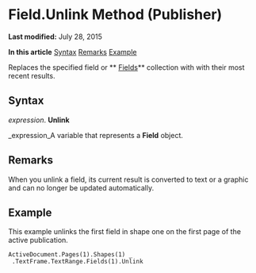
# Field.Unlink Method (Publisher)

 **Last modified:** July 28, 2015

 **In this article**
 [Syntax](#sectionSection0)
 [Remarks](#sectionSection1)
 [Example](#sectionSection2)


Replaces the specified field or  ** [Fields](fd7c95d9-bc34-95ee-180d-b99f3629eb33.md)** collection with with their most recent results.


## Syntax
<a name="sectionSection0"> </a>

 _expression_. **Unlink**

 _expression_A variable that represents a  **Field** object.


## Remarks
<a name="sectionSection1"> </a>

When you unlink a field, its current result is converted to text or a graphic and can no longer be updated automatically.


## Example
<a name="sectionSection2"> </a>

This example unlinks the first field in shape one on the first page of the active publication.


```
ActiveDocument.Pages(1).Shapes(1) _ 
 .TextFrame.TextRange.Fields(1).Unlink
```

